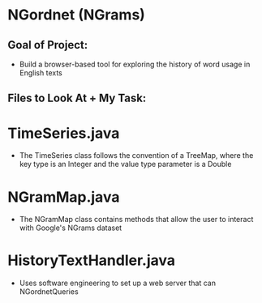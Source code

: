 # NGordnet (NGrams)

## Goal of Project:

- Build a browser-based tool for exploring the history of word usage in English texts

## Files to Look At + My Task:

# TimeSeries.java 

- The TimeSeries class follows the convention of a TreeMap, where the key type is an Integer and the value type parameter is a Double

# NGramMap.java

- The NGramMap class contains methods that allow the user to interact with Google's NGrams dataset

# HistoryTextHandler.java

- Uses software engineering to set up a web server that can NGordnetQueries
